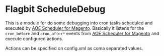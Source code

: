 Flagbit ScheduleDebug
=====================

This is a module for do some debugging into cron tasks scheduled and executed by
[AOE Scheduler for Magento](http://www.fabrizio-branca.de/magento-cron-scheduler.html). Basically it listens for
the `cron_before` and `cron_after*` events from  [AOE Scheduler for Magento](http://www.fabrizio-branca.de/magento-cron-scheduler.html)
and execute configured actions.

Actions can be specified on config.xml as coma separated values.
